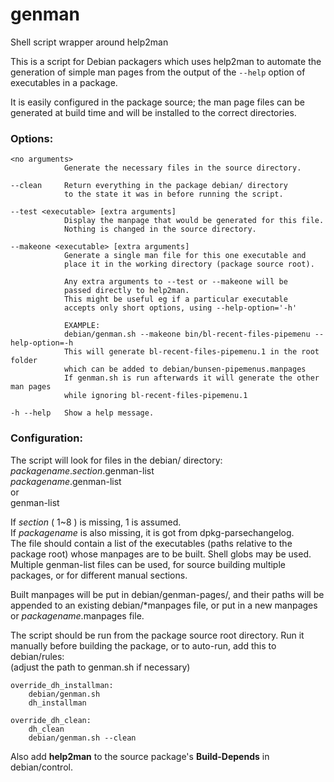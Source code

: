 # genman
Shell script wrapper around help2man

This is a script for Debian packagers which uses help2man to automate
the generation of simple man pages from the output of the `--help` option
of executables in a package.

It is easily configured in the package source;
the man page files can be generated at build time
and will be installed to the correct directories.

### Options:
    <no arguments>
                Generate the necessary files in the source directory.

    --clean     Return everything in the package debian/ directory
                to the state it was in before running the script.

    --test <executable> [extra arguments]
                Display the manpage that would be generated for this file.
                Nothing is changed in the source directory.

    --makeone <executable> [extra arguments]
                Generate a single man file for this one executable and
                place it in the working directory (package source root).
                
            	Any extra arguments to --test or --makeone will be
            	passed directly to help2man.
            	This might be useful eg if a particular executable
            	accepts only short options, using --help-option='-h'
            	
            	EXAMPLE:
            	debian/genman.sh --makeone bin/bl-recent-files-pipemenu --help-option=-h
            	This will generate bl-recent-files-pipemenu.1 in the root folder
            	which can be added to debian/bunsen-pipemenus.manpages
            	If genman.sh is run afterwards it will generate the other man pages
            	while ignoring bl-recent-files-pipemenu.1

    -h --help   Show a help message.

### Configuration:

The script will look for files in the debian/ directory:<br>
*packagename*.*section*.genman-list<br>
*packagename*.genman-list<br>
or<br>
genman-list

If *section* ( 1~8 ) is missing, 1 is assumed.<br>
If *packagename* is also missing, it is got from dpkg-parsechangelog.<br>
The file should contain a list of the executables
(paths relative to the package root) whose manpages are to be built.
Shell globs may be used.
Multiple genman-list files can be used, for source building
multiple packages, or for different manual sections.

Built manpages will be put in debian/genman-pages/, and
their paths will be appended to an existing debian/\*manpages file,
or put in a new manpages or *packagename*.manpages file.

The script should be run from the package source root directory.
Run it manually before building the package,
or to auto-run, add this to debian/rules:<br>
(adjust the path to genman.sh if necessary)
```
override_dh_installman:
	debian/genman.sh
	dh_installman

override_dh_clean:
	dh_clean
	debian/genman.sh --clean
```
Also add **help2man** to the source package's **Build-Depends** in debian/control.


